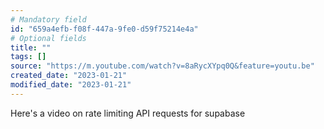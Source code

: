 ```yaml
---
# Mandatory field
id: "659a4efb-f08f-447a-9fe0-d59f75214e4a"
# Optional fields
title: ""
tags: []
source: "https://m.youtube.com/watch?v=8aRycXYpq0Q&feature=youtu.be"
created_date: "2023-01-21"
modified_date: "2023-01-21"
---
```

Here's a video on rate limiting API requests for supabase